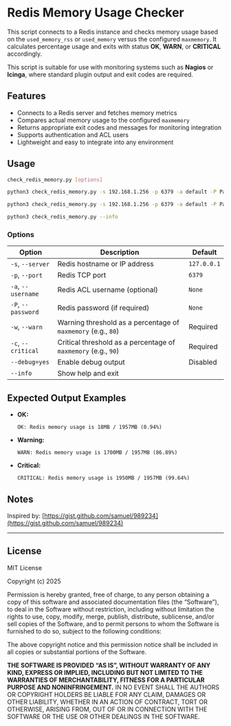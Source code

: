 
# Redis Memory Usage Checker

This script connects to a Redis instance and checks memory usage based on the `used_memory_rss` or `used_memory`
versus the configured `maxmemory`. It calculates percentage usage and exits with status **OK**, **WARN**, or **CRITICAL** accordingly.

This script is suitable for use with monitoring systems such as **Nagios** or **Icinga**, where standard plugin output and exit codes are required.

## Features

- Connects to a Redis server and fetches memory metrics
- Compares actual memory usage to the configured `maxmemory`
- Returns appropriate exit codes and messages for monitoring integration
- Supports authentication and ACL users
- Lightweight and easy to integrate into any environment

## Usage

```bash
check_redis_memory.py [options]

python3 check_redis_memory.py -s 192.168.1.256 -p 6379 -a default -P Password321 -w 80 -c 90

python3 check_redis_memory.py -s 192.168.1.256 -p 6379 -a default -P Password321 -w 80 -c 90 --debug=yes

python3 check_redis_memory.py --info
```

### Options

| Option            | Description                                                   | Default        |
|-------------------|---------------------------------------------------------------|----------------|
| `-s`, `--server`  | Redis hostname or IP address                                  | `127.0.0.1`    |
| `-p`, `--port`    | Redis TCP port                                                | `6379`         |
| `-a`, `--username`| Redis ACL username (optional)                                 | `None`         |
| `-P`, `--password`| Redis password (if required)                                  | `None`         |
| `-w`, `--warn`    | Warning threshold as a percentage of `maxmemory` (e.g., `80`) | Required       |
| `-c`, `--critical`| Critical threshold as a percentage of `maxmemory` (e.g., `90`)| Required       |
| `--debug=yes`     | Enable debug output                                           | Disabled       |
| `--info`          | Show help and exit                                            |                |

## Expected Output Examples

- **OK:**

  ```
  OK: Redis memory usage is 18MB / 1957MB (0.94%)
  ```

- **Warning:**

  ```
  WARN: Redis memory usage is 1700MB / 1957MB (86.89%)
  ```

- **Critical:**

  ```
  CRITICAL: Redis memory usage is 1950MB / 1957MB (99.64%)
  ```

## Notes

Inspired by: [https://gist.github.com/samuel/989234](https://gist.github.com/samuel/989234)

---

## License

MIT License

Copyright (c) 2025

Permission is hereby granted, free of charge, to any person obtaining a copy of this software and associated documentation files (the “Software”), to deal in the Software without restriction, including without limitation the rights to use, copy, modify, merge, publish, distribute, sublicense, and/or sell copies of the Software, and to permit persons to whom the Software is furnished to do so, subject to the following conditions:

The above copyright notice and this permission notice shall be included in all copies or substantial portions of the Software.

**THE SOFTWARE IS PROVIDED “AS IS”, WITHOUT WARRANTY OF ANY KIND, EXPRESS OR IMPLIED, INCLUDING BUT NOT LIMITED TO THE WARRANTIES OF MERCHANTABILITY, FITNESS FOR A PARTICULAR PURPOSE AND NONINFRINGEMENT.** IN NO EVENT SHALL THE AUTHORS OR COPYRIGHT HOLDERS BE LIABLE FOR ANY CLAIM, DAMAGES OR OTHER LIABILITY, WHETHER IN AN ACTION OF CONTRACT, TORT OR OTHERWISE, ARISING FROM, OUT OF OR IN CONNECTION WITH THE SOFTWARE OR THE USE OR OTHER DEALINGS IN THE SOFTWARE.
